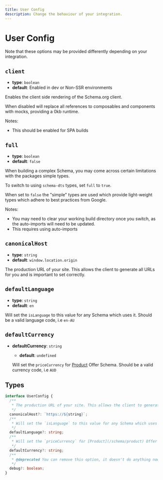 ```yaml
---
title: User Config
description: Change the behaviour of your integration.
---
```


# User Config

Note that these options may be provided differently depending on your integration.

## `client`

  - **type**: `boolean`
  - **default**: Enabled in dev or Non-SSR environments

Enables the client side rendering of the Schema.org client. 

When disabled will replace all references to composables and components with mocks, providing a 0kb runtime.

Notes:
- This should be enabled for SPA builds


## `full`

  - **type**: `boolean`
  - **default**: `false`

When building a complex Schema, you may come across certain limitations with the packages simple types.

To switch to using `schema-dts` types, set `full` to `true`.

When set to `false` the "simple" types are used which provide light-weight types which adhere to best practices from Google.

Notes:
- You may need to clear your working build directory once you switch, as the auto-imports will need to be updated.
- This requires using auto-imports


## `canonicalHost`

  - **type**: `string`
  - **default**: `window.location.origin`

  The production URL of your site. This allows the client to generate all URLs for you and is important to set correctly.

## `defaultLanguage`

  - **type**: `string`
  - **default**: `en`

  Will set the `isLanguage` to this value for any Schema which uses it. Should be a valid language code, i.e `en-AU`

## `defaultCurrency`

- **defaultCurrency**: `string`

  - **default**: `undefined`

  Will set the `priceCurrency` for [Product](/schema/product) Offer Schema. Should be a valid currency code, i.e `AUD`


## Types

```ts
interface UserConfig {
  /**
   * The production URL of your site. This allows the client to generate all URLs for you and is important to set correctly.
   */
  canonicalHost?: `https://${string}`;
  /**
   * Will set the `isLanguage` to this value for any Schema which uses it. Should be a valid language code, i.e `en-AU`
   */
  defaultLanguage?: string;
  /**
   * Will set the `priceCurrency` for [Product](/schema/product) Offer Schema. Should be a valid currency code, i.e `AUD`
   */
  defaultCurrency?: string;
  /**
   * @deprecated You can remove this option, it doesn't do anything now.
   */
  debug?: boolean;
}
```
